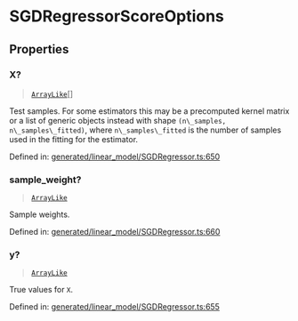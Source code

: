 # SGDRegressorScoreOptions

## Properties

### X?

> [`ArrayLike`](../types/ArrayLike.md)[]

Test samples. For some estimators this may be a precomputed kernel matrix or a list of generic objects instead with shape `(n\_samples, n\_samples\_fitted)`, where `n\_samples\_fitted` is the number of samples used in the fitting for the estimator.

Defined in:  [generated/linear\_model/SGDRegressor.ts:650](https://github.com/transitive-bullshit/scikit-learn-ts/blob/b59c1ff/packages/sklearn/src/generated/linear_model/SGDRegressor.ts#L650)

### sample\_weight?

> [`ArrayLike`](../types/ArrayLike.md)

Sample weights.

Defined in:  [generated/linear\_model/SGDRegressor.ts:660](https://github.com/transitive-bullshit/scikit-learn-ts/blob/b59c1ff/packages/sklearn/src/generated/linear_model/SGDRegressor.ts#L660)

### y?

> [`ArrayLike`](../types/ArrayLike.md)

True values for `X`.

Defined in:  [generated/linear\_model/SGDRegressor.ts:655](https://github.com/transitive-bullshit/scikit-learn-ts/blob/b59c1ff/packages/sklearn/src/generated/linear_model/SGDRegressor.ts#L655)
